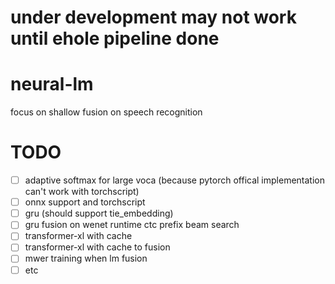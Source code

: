 # under development may not work until ehole pipeline done

# neural-lm
focus on shallow fusion on speech recognition

# TODO
- [ ] adaptive softmax for large voca (because pytorch offical implementation can't work with torchscript)
- [ ] onnx support and torchscript
- [ ] gru (should support tie_embedding)
- [ ] gru fusion on wenet runtime ctc prefix beam search
- [ ] transformer-xl with cache
- [ ] transformer-xl with cache to fusion 
- [ ] mwer training when lm fusion 
- [ ] etc
